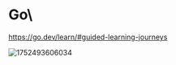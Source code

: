 # Go\

https://go.dev/learn/#guided-learning-journeys

![1752493606034](https://github.com/user-attachments/assets/8706f811-18a1-4b36-b231-5e17d7488835)
